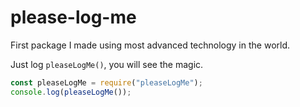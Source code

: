 # please-log-me

First package I made using most advanced technology in the world.

Just log `pleaseLogMe()`, you will see the magic.

```js
const pleaseLogMe = require("pleaseLogMe");
console.log(pleaseLogMe());
```
